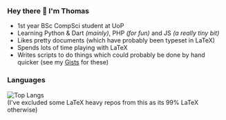 ### Hey there 👋 I'm Thomas


<!-- **ThomasBoxall/ThomasBoxall** is a ✨ _special_ ✨ repository because its `README.md` (this file) appears on your GitHub profile. -->

- 1st year BSc CompSci student at UoP
- Learning Python & Dart *(mainly)*, PHP *(for fun)* and JS *(a really tiny bit)*
- Likes pretty documents (which have probably been typeset in LaTeX)
- Spends lots of time playing with LaTeX
- Writes scripts to do things which could probably be done by hand quicker (see my [Gists](https://gist.github.com/ThomasBoxall) for these)

<!-- - 🔭 I’m currently working on a project using the Darwin data feeds from National Rail; making beautiful documents in LaTeX and a Computer Science degree
- 🌱 I’m currently learning LaTeX, Python 3, Google Apps Scripting and Web languages (so only a few things at once then!)
- 📫 How to reach me: Drop me an email -->
<!--- 👯 I’m looking to collaborate on ...
- 🤔 I’m looking for help with ...
- 💬 Ask me about ... -->

<!--- 😄 Pronouns: ...
- ⚡ Fun fact: ... -->

### Languages
<!-- ![Anurag's GitHub stats](https://github-readme-stats.vercel.app/api?username=ThomasBoxall&show_icons=true&theme=github_dark) -->
![Top Langs](https://github-readme-stats.vercel.app/api/top-langs/?username=ThomasBoxall&exclude_repo=A-Level-Revision-Sheets,uni-notes&theme=github_dark&layout=compact)  
(I've excluded some LaTeX heavy repos from this as its 99% LaTeX otherwise)
